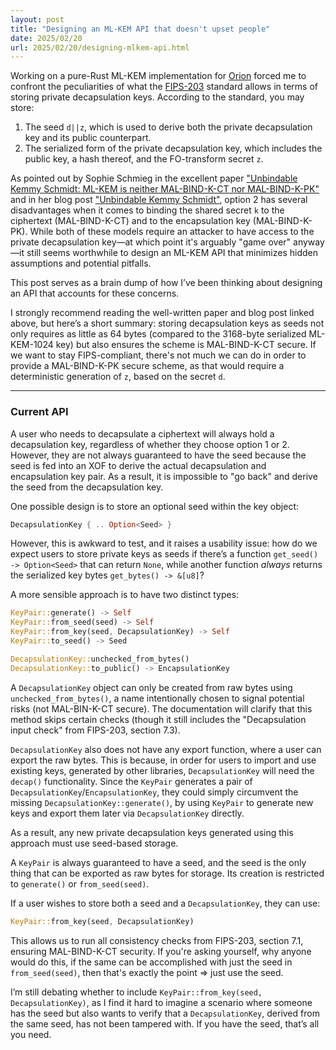 ```yaml
---
layout: post
title: "Designing an ML-KEM API that doesn't upset people"
date: 2025/02/20
url: 2025/02/20/designing-mlkem-api.html
---
```


Working on a pure-Rust ML-KEM implementation for [Orion](https://github.com/orion-rs/orion) forced me to confront the peculiarities of what the [FIPS-203](https://csrc.nist.gov/pubs/fips/203/final) standard allows in terms of storing private decapsulation keys. According to the standard, you may store:

1. The seed `d||z`, which is used to derive both the private decapsulation key and its public counterpart.
2. The serialized form of the private decapsulation key, which includes the public key, a hash thereof, and the FO-transform secret `z`.

As pointed out by Sophie Schmieg in the excellent paper ["Unbindable Kemmy Schmidt: ML-KEM is neither MAL-BIND-K-CT nor MAL-BIND-K-PK"](https://eprint.iacr.org/2024/523) and in her blog post ["Unbindable Kemmy Schmidt"](https://keymaterial.net/2024/09/14/unbindable-kemmy-schmidt/), option 2 has several disadvantages when it comes to binding the shared secret `k` to the ciphertext (MAL-BIND-K-CT) and to the encapsulation key (MAL-BIND-K-PK). While both of these models require an attacker to have access to the private decapsulation key—at which point it's arguably "game over" anyway—it still seems worthwhile to design an ML-KEM API that minimizes hidden assumptions and potential pitfalls.

This post serves as a brain dump of how I’ve been thinking about designing an API that accounts for these concerns.

I strongly recommend reading the well-written paper and blog post linked above, but here’s a short summary: storing decapsulation keys as seeds not only requires as little as 64 bytes (compared to the 3168-byte serialized ML-KEM-1024 key) but also ensures the scheme is MAL-BIND-K-CT secure. If we want to stay FIPS-compliant, there's not much we can do in order to provide a MAL-BIND-K-PK secure scheme, as that would require a
deterministic generation of `z`, based on the secret `d`.

---

### Current API

A user who needs to decapsulate a ciphertext will always hold a decapsulation key, regardless of whether they choose option 1 or 2. However, they are not always guaranteed to have the seed because the seed is fed into an XOF to derive the actual decapsulation and encapsulation key pair. As a result, it is impossible to "go back" and derive the seed from the decapsulation key.

One possible design is to store an optional seed within the key object:

```rust
DecapsulationKey { .. Option<Seed> }
```

However, this is awkward to test, and it raises a usability issue: how do we expect users to store private keys as seeds if there’s a function `get_seed() -> Option<Seed>` that can return `None`, while another function *always* returns the serialized key bytes `get_bytes() -> &[u8]`?

A more sensible approach is to have two distinct types:

```rust
KeyPair::generate() -> Self
KeyPair::from_seed(seed) -> Self
KeyPair::from_key(seed, DecapsulationKey) -> Self
KeyPair::to_seed() -> Seed

DecapsulationKey::unchecked_from_bytes()
DecapsulationKey::to_public() -> EncapsulationKey
```

A `DecapsulationKey` object can only be created from raw bytes using `unchecked_from_bytes()`, a name intentionally chosen to signal potential risks (not MAL-BIN-K-CT secure). The documentation will clarify that this method skips certain checks (though it still includes the "Decapsulation input check" from FIPS-203, section 7.3).

`DecapsulationKey` also does not have any export function, where a user can export the raw bytes. This is because, in order for users to import and use existing keys, generated by other libraries, `DecapsulationKey` will need the `decap()` functionality. Since the `KeyPair` generates a pair of `DecapsulationKey`/`EncapsulationKey`, they could
simply circumvent the missing `DecapsulationKey::generate()`, by using `KeyPair` to generate new keys and export them later via `DecapsulationKey` directly.

As a result, any new private decapsulation keys generated using this approach must use seed-based storage.

A `KeyPair` is always guaranteed to have a seed, and the seed is the only thing that can be exported as raw bytes for storage. Its creation is restricted to `generate()` or `from_seed(seed)`.

If a user wishes to store both a seed and a `DecapsulationKey`, they can use:

```rust
KeyPair::from_key(seed, DecapsulationKey)
```

This allows us to run all consistency checks from FIPS-203, section 7.1, ensuring MAL-BIND-K-CT security. If you're asking yourself, why anyone would do this, if the same can be accomplished with just the seed in `from_seed(seed)`, then that's exactly the point => just use the seed.

I’m still debating whether to include `KeyPair::from_key(seed, DecapsulationKey)`, as I find it hard to imagine a scenario where someone has the seed but also wants to verify that a `DecapsulationKey`, derived from the same seed, has not been tampered with. If you have the seed, that’s all you need.
